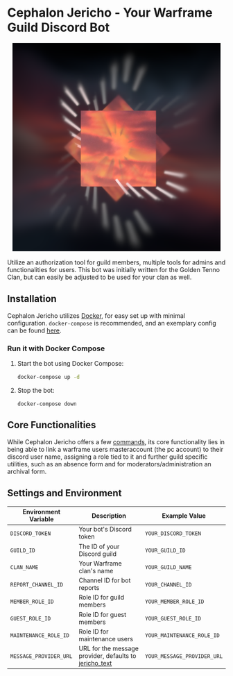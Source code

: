 # Cephalon Jericho - Your Warframe Guild Discord Bot

<div align="center">
  <img src="./images/Jericho480.png" alt="Cephalon Jericho Logo">
</div>

Utilize an authorization tool for guild members, multiple tools for admins and functionalities for users. This bot was initially written for the Golden Tenno Clan, but can easily be adjusted to be used for your clan as well.

## Installation

Cephalon Jericho utilizes [Docker](https://docs.docker.com/get-docker/), for easy set up with minimal configuration. `docker-compose` is recommended, and an exemplary config can be found [here](./docker-compose.yaml).

### Run it with Docker Compose
1. Start the bot using Docker Compose:
   ```bash
   docker-compose up -d
   ```

3. Stop the bot:
    ```
    docker-compose down
    ```

## Core Functionalities

While Cephalon Jericho offers a few [commands](./docs.md), its core functionality lies in being able to link a warframe users masteraccount (the pc account) to their discord user name, assigning a role tied to it and further guild specific utilities, such as an absence form and for moderators/administration an archival form. 

## Settings and Environment

| Environment Variable      | Description                  | Example Value          |
|---------------------|------------------------------|------------------------|
| `DISCORD_TOKEN`     | Your bot's Discord token     | `YOUR_DISCORD_TOKEN`   |
| `GUILD_ID`          | The ID of your Discord guild | `YOUR_GUILD_ID`        |
| `CLAN_NAME`         | Your Warframe clan's name   | `YOUR_GUILD_NAME`         |
| `REPORT_CHANNEL_ID` | Channel ID for bot reports   | `YOUR_CHANNEL_ID`      |
| `MEMBER_ROLE_ID`    | Role ID for guild members    | `YOUR_MEMBER_ROLE_ID`  |
| `GUEST_ROLE_ID`     | Role ID for guest members    | `YOUR_GUEST_ROLE_ID`   |
| `MAINTENANCE_ROLE_ID`     | Role ID for maintenance users    | `YOUR_MAINTENANCE_ROLE_ID`   |
| `MESSAGE_PROVIDER_URL`     | URL for the message provider, defaults to [jericho_text](https://docs.google.com/spreadsheets/d/1iIcJkWBY898qGPhkQ3GcLlj1KOkgjlWxWkmiHkzDuzk/edit)   | `YOUR_MESSAGE_PROVIDER_URL`   |
